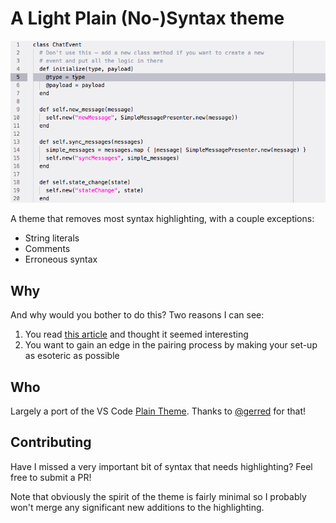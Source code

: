 # A Light Plain (No-)Syntax theme

![Screenshot](/screenshot.png)

A theme that removes most syntax highlighting, with a couple exceptions:

* String literals
* Comments
* Erroneous syntax

## Why

And why would you bother to do this? Two reasons I can see:

1. You read [this article](http://www.linusakesson.net/programming/syntaxhighlighting/) and thought it seemed interesting
2. You want to gain an edge in the pairing process by making your set-up as esoteric as possible

## Who

Largely a port of the VS Code [Plain Theme](https://marketplace.visualstudio.com/items?itemName=gerred.theme-plain). Thanks to [@gerred](https://github.com/gerred) for that!

## Contributing

Have I missed a very important bit of syntax that needs highlighting? Feel free to submit a PR!

Note that obviously the spirit of the theme is fairly minimal so I probably won't merge any significant new additions to the highlighting.
